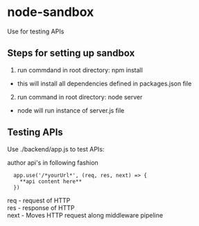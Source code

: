 # node-sandbox
Use for testing APIs

## Steps for setting up sandbox
1. run commdand in root directory: npm install
  - this will install all dependencies defined in packages.json file
2. run command in root directory: node server
  - node will run instance of server.js file

## Testing APIs
Use ./backend/app.js to test APIs:

author api's in following fashion  
```
  app.use('/*yourUrl*', (req, res, next) => {     
    **api content here**  
  })
```
 req - request of HTTP  
 res - response of HTTP  
 next - Moves HTTP request along middleware pipeline  
 
      
